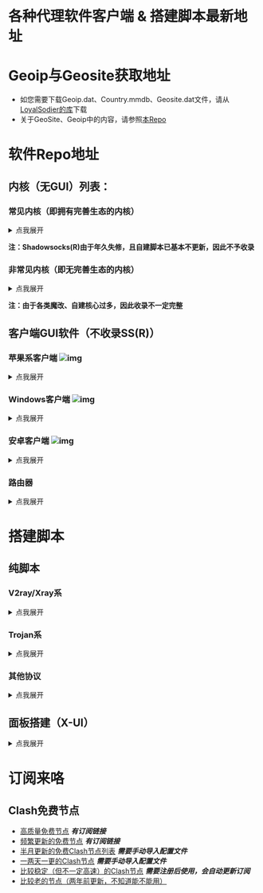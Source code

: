 # 各种代理软件客户端 & 搭建脚本最新地址

# Geoip与Geosite获取地址
- 如您需要下载Geoip.dat、Country.mmdb、Geosite.dat文件，请从[LoyalSodier的库](https://github.com/Loyalsoldier/v2ray-rules-dat)下载
- 关于GeoSite、Geoip中的内容，请参照[本Repo](https://github.com/v2fly/domain-list-community/tree/master/data)

# 软件Repo地址
## 内核（无GUI）列表：
### 常见内核（即拥有完善生态的内核）
<details><summary>点我展开</summary>
<p>
  
  - v2ray(来自v2fly.org)：https://github.com/v2fly/v2ray-core/releases
  - xray(来自XTLS)：https://github.com/XTLS/Xray-core/releases
  - trojan(又称trojan-gfw)：https://github.com/trojan-gfw/trojan/releases
  - trojan-go(来自pagef4ult)：https://github.com/p4gefau1t/trojan-go/releases
  - trojan-go(来自gfw-report)：https://github.com/gfw-report/trojan-go/releases
  - clash(Dreamacro原版)：https://github.com/Dreamacro/clash/releases/tag/premium
  - clash-meta(魔改版，支持vless、hysteria等新协议)：https://github.com/MetaCubeX/Clash.Meta/tree/Meta
  
</p>
</details>

**注：Shadowsocks(R)由于年久失修，且自建脚本已基本不更新，因此不予收录**

### 非常见内核（即无完善生态的内核）
<details><summary>点我展开</summary>
<p>
  
  - Sing-Box(类似v2ray且包含精准分流的代理工具)：https://github.com/SagerNet/sing-box
  - Hysteria(基于udp协议的暴力发包代理)：https://github.com/HyNetwork/hysteria/releases
  - Tuic(基于Quic + BBR的优秀代理)：https://github.com/EAimTY/tuic/releases
  - NaiveProxy(基于Chromium制作)：https://github.com/klzgrad/naiveproxy/releases
  - Mieru：https://github.com/enfein/mieru/releases
  - v2ray_simple(魔改v2ray)：https://github.com/e1732a364fed/v2ray_simple/releases
  
</p>
</details>

**注：由于各类魔改、自建核心过多，因此收录不一定完整**

## 客户端GUI软件（不收录SS(R)）

### 苹果系客户端 ![img](https://www.v2ray.com/resources/apple.svg)

<details><summary>点我展开</summary>
<p>

  - [Shadowrocket(仅限iOS系统，不支持intel Mac，一般定价：**2.99USD**)](https://itunes.apple.com/us/app/shadowrocket/id932747118?mt=8)
  - [QuantumultX(iOS/MacOS授权通用，支持Intel-Mac/M1-Mac，一般定价：**4.99USD**)](https://apps.apple.com/us/app/quantumult-x/id1443988620)
  - [Surge(iOS/MacOS授权分离，定价超高，一般不推荐)](https://www.nssurge.com/)
  - [Loon(iOS/MacOS授权通用)](https://apps.apple.com/us/app/loon/id1373567447)
  - [Stash(iOS可用，**2.99USD**)](https://apps.apple.com/us/app/stash-rule-based-proxy/id1596063349)
  - [ClashX（仅限Mac使用）](https://github.com/yichengchen/clashX)
  - [V2rayX（仅限Mac使用）](https://github.com/Cenmrev/V2RayX)
  - [Sing-box 托盘GUI](https://github.com/daodao97/SingBox/releases)

</p>
</details>

### Windows客户端 ![img](https://www.v2ray.com/resources/win.svg)

<details><summary>点我展开</summary>
<p>
  
  #### Clash系
  > - [Clash for Windows（软件较大，功能齐全）](https://github.com/Fndroid/clash_for_windows_pkg/releases/latest)
  > - [Clash for Windows汉化版](https://github.com/ender-zhao/Clash-for-Windows_Chinese/releases/latest)
  > - [Clash.Mini（使用Go语言编写的简洁版UI，集成了Meta内核）](https://github.com/Clash-Mini/Clash.Mini/releases/latest)
  > - [Clash Verge（需要EdgeRuntime2，轻量好用）](https://github.com/zzzgydi/clash-verge/releases)
  > - [ClashWarden（使用C++编写的小巧客户端）](https://github.com/dream7180/ClashWarden)
  > - [ClashN（V2rayN作者做的同界面客户端）](https://github.com/2dust/clashN)
  > - [ClashR Auto（基于CFW魔改，更适合小白使用）](https://github.com/ClashrAuto/Clashr-Auto-Desktop/releases/latest)
  > - [clash-for-flutter（使用谷歌Flutter框架编写）](https://github.com/mapleafgo/clash-for-flutter/releases/latest)
  > - [Clashy（桌面全平台）](https://github.com/SpongeNobody/Clashy)
  
  #### V2ray系
  > - [Nekoray（魔改Qv2Ray，增加hysteria等新协议支持）](https://matsuridayo.github.io/download/)
  > - [V2rayN（陈年老UI，胜在使用方便）](https://github.com/2dust/v2rayN)
  
  #### Sing-Box
  > - [Sing-box 托盘GUI](https://github.com/daodao97/SingBox/releases)
  
</p>
</details>

### 安卓客户端 ![img](https://www.v2ray.com/resources/android.svg)

<details><summary>点我展开</summary>
<p>
  
  #### V2ray系
  > - [SagerNet（兼容SSR、v2ray、clash配置）](https://github.com/SagerNet/SagerNet/releases)
  > - [Matsuri（魔改版Sagernet，与原版差距不大）](https://matsuridayo.github.io/download/)
  > - [V2rayNG](https://github.com/2dust/v2rayNG)
  
  #### Clash系
  > - [Clash for Android](https://github.com/Kr328/ClashForAndroid/releases/latest)
  > - [Clash Meta for Android](https://github.com/MetaCubeX/ClashMetaForAndroid/releases/tag/Prerelease-alpha)
  > - [Clash for Magisk（需ROOT）](https://github.com/kalasutra/Clash_For_Magisk)
  
  #### [Surfboard（兼容Surge4配置文件）](https://github.com/getsurfboard/surfboard/releases)
  
</p>
</details>

### 路由器

<details><summary>点我展开</summary>
<p>
  
  - [OpenClash（仅限OpenWRT）](https://github.com/vernesong/OpenClash)
  - [luci-aop-clash（仅限OpenWRT）](https://github.com/frainzy1477/luci-app-clash)
  - [Koolshare Clash（仅限Koolshare固件）](https://github.com/SukkaW/Koolshare-Clash)
  - [Nanopi-R2S-Openclash](https://github.com/soffchen/NanoPi-R2S)
  - [ShellClash](https://github.com/juewuy/ShellClash)

</p>
</details>

# 搭建脚本
## 纯脚本
### V2ray/Xray系

<details><summary>点我展开</summary>
<p>
  
  - [1024.day站长姥爷的一键脚本（可搭ss/v2ray+wss，需开443+8080端口，一键卸载方法暂时未知）](https://github.com/yeahwu/v2ray-wss)
  - [jackmoo1一键脚本（包含v2ray与trojan，可自定义端口，建议8443）](https://github.com/jackmoo1/xray)
  - [Wulabing一键脚本（涉及编译nginx，安装缓慢，需要开443）](https://github.com/wulabing/V2Ray_ws-tls_bash_onekey)
  - [yeahwu一键脚本（搭建SS+V2RAY+NGINX+WSS，开443+8080免流端口）](https://github.com/yeahwu/v2ray-wss)
  - [甬哥备份233boy一键脚本（多协议、多方式、自定义端口，最强大的脚本）](https://gitlab.com/rwkgyg/v2ray)

</p>
</details>

### Trojan系

<details><summary>点我展开</summary>
<p>
  
  - [overplus脚本（无需域名，使用自签证书，需要绕过TLS认证，快）](https://github.com/xyanrch/overplus)
  - [Jhory一键脚本（需域名，支持trojan/trojan-go切换，卸载不干净）](https://github.com/Jrohy/trojan)
  
</p>
</details>

### 其他协议
<details><summary>点我展开</summary>
<p>
  
  - [Naive甬哥一键脚本（兼容他的其他脚本生成证书，需要域名）](https://gitlab.com/rwkgyg/naiveproxy-yg)
  - [Hysteria甬哥一键脚本（兼容他的其他脚本生成证书，但默认为自签证书）](https://gitlab.com/rwkgyg/hysteria-yg)
  - [Hi-Hysteria一键脚本（需要域名，小白不友好）](https://github.com/emptysuns/Hi_Hysteria)
  
</p>
</details>

## 面板搭建（X-UI）

<details><summary>点我展开</summary>
<p>
  
  - [原版X-UI（很久不更新了）](https://github.com/vaxilu/x-ui)
  - [甬哥魔改X-UI](https://gitlab.com/rwkgyg/x-ui-yg)
  - [另一魔改X-UI](https://github.com/FranzKafkaYu/x-ui)
  
</p>
</details>

# 订阅来咯
## Clash免费节点
- [高质量免费节点](https://github.com/alanbobs999/TopFreeProxies) ***有订阅链接***
- [频繁更新的免费节点](https://github.com/aiboboxx/clashfree) ***有订阅链接***
- [半月更新的免费Clash节点列表](https://github.com/FMYC2015/Clash) ***需要手动导入配置文件***
- [一两天一更的Clash节点](https://github.com/pojiezhiyuanjun/freev2) ***需要手动导入配置文件***
- [比较稳定（但不一定高速）的Clash节点](https://bulink.xyz/) ***需要注册后使用，会自动更新订阅***
- [比较老的节点（两年前更新，不知道能不能用）](https://github.com/ID-10086/freenode)
